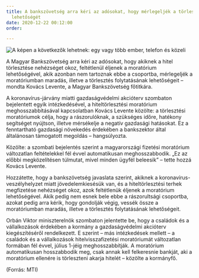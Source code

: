 ```yaml
---
title: A bankszövetség arra kéri az adósokat, hogy mérlegeljék a törlesztés folytatásának
  lehetőségét
date: 2020-12-22 00:12:00
order: 

---
```

![A képen a következők lehetnek: egy vagy több ember, telefon és közeli](https://scontent-vie1-1.xx.fbcdn.net/v/t1.0-9/135618477_1125472177885619_1492192872785002234_n.png?_nc_cat=109&ccb=2&_nc_sid=730e14&_nc_ohc=t0i1LKDnsL4AX_PhBWH&_nc_ht=scontent-vie1-1.xx&oh=55036b5b0793f9b1303b5f97490bad11&oe=60208C52)

A Magyar Bankszövetség arra kéri az adósokat, hogy akiknek a hitel törlesztése nehézséget okoz, feltétlenül éljenek a moratórium lehetőségével, akik azonban nem tartoznak ebbe a csoportba, mérlegeljék a moratóriumban maradás, illetve a törlesztés folytatásának lehetőségeit – mondta Kovács Levente, a Magyar Bankszövetség főtitkára.

A koronavírus-járvány miatti gazdaságvédelmi akcióterv szombaton bejelentett egyik intézkedésével, a hiteltörlesztési moratórium meghosszabbításával kapcsolatban Kovács Levente közölte: a törlesztési moratóriumok célja, hogy a rászorulóknak, a szükséges időre, hatékony segítséget nyújtson, illetve mérsékelje a negatív gazdasági hatásokat. Ez a fenntartható gazdasági növekedés érdekében a bankszektor által általánosan támogatott megoldás – hangsúlyozta.

Közölte: a szombati bejelentés szerint a magyarországi fizetési moratórium változatlan feltételekkel fél évvel automatikusan meghosszabbodik. „Ez az előbbi megközelítésen túlmutat, mivel minden ügyfél beleesik” – tette hozzá Kovács Levente.

Hozzátette, hogy a bankszövetség javaslata szerint, akiknek a koronavírus-veszélyhelyzet miatt jövedelemkiesésük van, és a hiteltörlesztési terhek megfizetése nehézséget okoz, azok feltétlenük éljenek a moratórium lehetőségével. Akik pedig nem esnek bele ebbe a rászorultsági csoportba, azokat pedig arra kérik, hogy gondolják végig, vessék össze a moratóriumban maradás, illetve a törlesztés folytatásának lehetőségeit.

Orbán Viktor miniszterelnök szombaton jelentette be, hogy a családok és a vállalkozások érdekében a kormány a gazdaságvédelmi akcióterv kiegészítéséről rendelkezett. E szerint – más intézkedések mellett – a családok és a vállalkozások hitelvisszafizetési moratóriumát változatlan formában fél évvel, július 1-jéig meghosszabbítják. A moratórium automatikusan hosszabbodik meg, csak annak kell felkeresnie bankját, aki a moratórium ellenére is törleszteni akarja hitelét – közölte a kormányfő.

(Forrás: MTI)